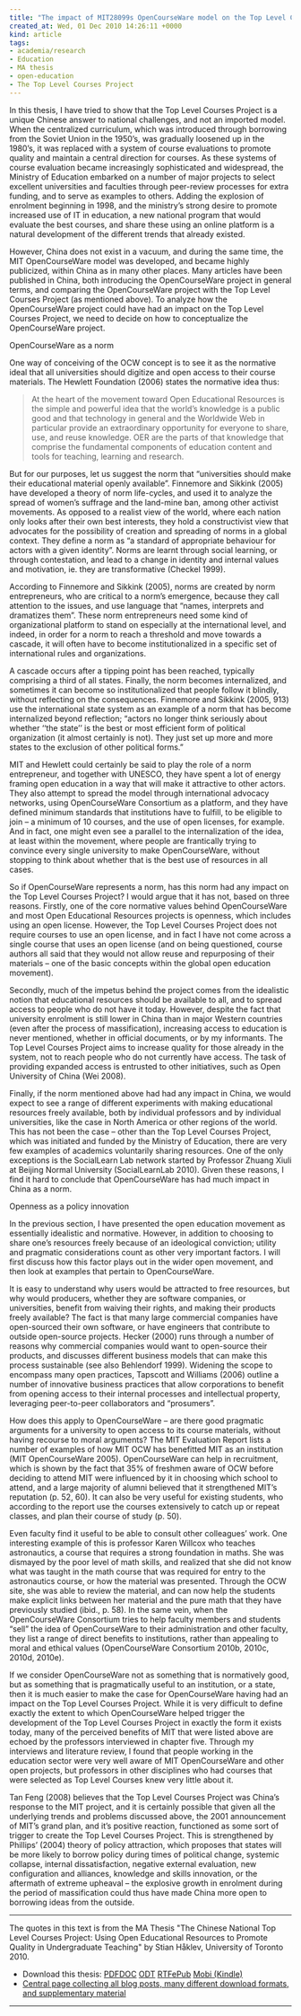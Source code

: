 ```yaml
---
title: "The impact of MIT28099s OpenCourseWare model on the Top Level Courses Project"
created_at: Wed, 01 Dec 2010 14:26:11 +0000
kind: article
tags:
- academia/research
- Education
- MA thesis
- open-education
- The Top Level Courses Project
---
```


In this thesis, I have tried to show that the Top Level Courses Project
is a unique Chinese answer to national challenges, and not an imported
model. When the centralized curriculum, which was introduced through
borrowing from the Soviet Union in the 1950’s, was gradually loosened up
in the 1980’s, it was replaced with a system of course evaluations to
promote quality and maintain a central direction for courses. As these
systems of course evaluation became increasingly sophisticated and
widespread, the Ministry of Education embarked on a number of major
projects to select excellent universities and faculties through
peer-review processes for extra funding, and to serve as examples to
others. Adding the explosion of enrolment beginning in 1998, and the
ministry’s strong desire to promote increased use of IT in education, a
new national program that would evaluate the best courses, and share
these using an online platform is a natural development of the different
trends that already existed.

However, China does not exist in a vacuum, and during the same time, the
MIT OpenCourseWare model was developed, and became highly publicized,
within China as in many other places. Many articles have been published
in China, both introducing the OpenCourseWare project in general terms,
and comparing the OpenCourseWare project with the Top Level Courses
Project (as mentioned above). To analyze how the OpenCourseWare project
could have had an impact on the Top Level Courses Project, we need to
decide on how to conceptualize the OpenCourseWare project.

OpenCourseWare as a norm

One way of conceiving of the OCW concept is to see it as the normative
ideal that all universities should digitize and open access to their
course materials. The Hewlett Foundation (2006) states the normative
idea thus:

> At the heart of the movement toward Open Educational Resources is the
> simple and powerful idea that the world’s knowledge is a public good
> and that technology in general and the Worldwide Web in particular
> provide an extraordinary opportunity for everyone to share, use, and
> reuse knowledge. OER are the parts of that knowledge that comprise the
> fundamental components of education content and tools for teaching,
> learning and research.

But for our purposes, let us suggest the norm that “universities should
make their educational material openly available”. Finnemore and Sikkink
(2005) have developed a theory of norm life-cycles, and used it to
analyze the spread of women’s suffrage and the land-mine ban, among
other activist movements. As opposed to a realist view of the world,
where each nation only looks after their own best interests, they hold a
constructivist view that advocates for the possibility of creation and
spreading of norms in a global context. They define a norm as “a
standard of appropriate behaviour for actors with a given identity”.
Norms are learnt through social learning, or through contestation, and
lead to a change in identity and internal values and motivation, ie.
they are transformative (Checkel 1999).

According to Finnemore and Sikkink (2005), norms are created by norm
entrepreneurs, who are critical to a norm’s emergence, because they call
attention to the issues, and use language that “names, interprets and
dramatizes them”. These norm entrepreneurs need some kind of
organizational platform to stand on especially at the international
level, and indeed, in order for a norm to reach a threshold and move
towards a cascade, it will often have to become institutionalized in a
specific set of international rules and organizations.

A cascade occurs after a tipping point has been reached, typically
comprising a third of all states. Finally, the norm becomes
internalized, and sometimes it can become so institutionalized that
people follow it blindly, without reflecting on the consequences.
Finnemore and Sikkink (2005, 913) use the international state system as
an example of a norm that has become internalized beyond reflection;
“actors no longer think seriously about whether ‘‘the state’’ is the
best or most efficient form of political organization (it almost
certainly is not). They just set up more and more states to the
exclusion of other political forms.”

MIT and Hewlett could certainly be said to play the role of a norm
entrepreneur, and together with UNESCO, they have spent a lot of energy
framing open education in a way that will make it attractive to other
actors. They also attempt to spread the model through international
advocacy networks, using OpenCourseWare Consortium as a platform, and
they have defined minimum standards that institutions have to fulfill,
to be eligible to join – a minimum of 10 courses, and the use of open
licenses, for example. And in fact, one might even see a parallel to the
internalization of the idea, at least within the movement, where people
are frantically trying to convince every single university to make
OpenCourseWare, without stopping to think about whether that is the best
use of resources in all cases.

So if OpenCourseWare represents a norm, has this norm had any impact on
the Top Level Courses Project? I would argue that it has not, based on
three reasons. Firstly, one of the core normative values behind
OpenCourseWare and most Open Educational Resources projects is openness,
which includes using an open license. However, the Top Level Courses
Project does not require courses to use an open license, and in fact I
have not come across a single course that uses an open license (and on
being questioned, course authors all said that they would not allow
reuse and repurposing of their materials – one of the basic concepts
within the global open education movement).

Secondly, much of the impetus behind the project comes from the
idealistic notion that educational resources should be available to all,
and to spread access to people who do not have it today. However,
despite the fact that university enrolment is still lower in China than
in major Western countries (even after the process of massification),
increasing access to education is never mentioned, whether in official
documents, or by my informants. The Top Level Courses Project aims to
increase quality for those already in the system, not to reach people
who do not currently have access. The task of providing expanded access
is entrusted to other initiatives, such as Open University of China (Wei
2008).

Finally, if the norm mentioned above had had any impact in China, we
would expect to see a range of different experiments with making
educational resources freely available, both by individual professors
and by individual universities, like the case in North America or other
regions of the world. This has not been the case – other than the Top
Level Courses Project, which was initiated and funded by the Ministry of
Education, there are very few examples of academics voluntarily sharing
resources. One of the only exceptions is the SocialLearn Lab network
started by Professor Zhuang Xiuli at Beijing Normal University
(SocialLearnLab 2010). Given these reasons, I find it hard to conclude
that OpenCourseWare has had much impact in China as a norm.

Openness as a policy innovation

In the previous section, I have presented the open education movement as
essentially idealistic and normative. However, in addition to choosing
to share one’s resources freely because of an ideological conviction;
utility and pragmatic considerations count as other very important
factors. I will first discuss how this factor plays out in the wider
open movement, and then look at examples that pertain to OpenCourseWare.

It is easy to understand why users would be attracted to free resources,
but why would producers, whether they are software companies, or
universities, benefit from waiving their rights, and making their
products freely available? The fact is that many large commercial
companies have open-sourced their own software, or have engineers that
contribute to outside open-source projects. Hecker (2000) runs through a
number of reasons why commercial companies would want to open-source
their products, and discusses different business models that can make
this process sustainable (see also Behlendorf 1999). Widening the scope
to encompass many open practices, Tapscott and Williams (2006) outline a
number of innovative business practices that allow corporations to
benefit from opening access to their internal processes and intellectual
property, leveraging peer-to-peer collaborators and “prosumers”.

How does this apply to OpenCourseWare – are there good pragmatic
arguments for a university to open access to its course materials,
without having recourse to moral arguments? The MIT Evaluation Report
lists a number of examples of how MIT OCW has benefitted MIT as an
institution (MIT OpenCourseWare 2005). OpenCourseWare can help in
recruitment, which is shown by the fact that 35% of freshmen aware of
OCW before deciding to attend MIT were influenced by it in choosing
which school to attend, and a large majority of alumni believed that it
strengthened MIT’s reputation (p. 52, 60). It can also be very useful
for existing students, who according to the report use the courses
extensively to catch up or repeat classes, and plan their course of
study (p. 50).

Even faculty find it useful to be able to consult other colleagues’
work. One interesting example of this is professor Karen Willcox who
teaches astronautics, a course that requires a strong foundation in
maths. She was dismayed by the poor level of math skills, and realized
that she did not know what was taught in the math course that was
required for entry to the astronautics course, or how the material was
presented. Through the OCW site, she was able to review the material,
and can now help the students make explicit links between her material
and the pure math that they have previously studied (ibid., p. 58). In
the same vein, when the OpenCourseWare Consortium tries to help faculty
members and students “sell” the idea of OpenCourseWare to their
administration and other faculty, they list a range of direct benefits
to institutions, rather than appealing to moral and ethical values
(OpenCourseWare Consortium 2010b, 2010c, 2010d, 2010e).

If we consider OpenCourseWare not as something that is normatively good,
but as something that is pragmatically useful to an institution, or a
state, then it is much easier to make the case for OpenCourseWare having
had an impact on the Top Level Courses Project. While it is very
difficult to define exactly the extent to which OpenCourseWare helped
trigger the development of the Top Level Courses Project in exactly the
form it exists today, many of the perceived benefits of MIT that were
listed above are echoed by the professors interviewed in chapter five.
Through my interviews and literature review, I found that people working
in the education sector were very well aware of MIT OpenCourseWare and
other open projects, but professors in other disciplines who had courses
that were selected as Top Level Courses knew very little about it.

Tan Feng (2008) believes that the Top Level Courses Project was China’s
response to the MIT project, and it is certainly possible that given all
the underlying trends and problems discussed above, the 2001
announcement of MIT’s grand plan, and it’s positive reaction, functioned
as some sort of trigger to create the Top Level Courses Project. This is
strengthened by Phillips’ (2004) theory of policy attraction, which
proposes that states will be more likely to borrow policy during times
of political change, systemic collapse, internal dissatisfaction,
negative external evaluation, new configuration and alliances, knowledge
and skills innovation, or the aftermath of extreme upheaval – the
explosive growth in enrolment during the period of massification could
thus have made China more open to borrowing ideas from the outside.

* * * * *

The quotes in this text is from the MA Thesis "The Chinese National Top
Level Courses Project: Using Open Educational Resources to Promote
Quality in Undergraduate Teaching" by Stian Håklev, University of
Toronto 2010.

-   Download this thesis:
  [PDF](http://reganmian.net/top-level-courses/Haklev_Stian_201009_MA_thesis.pdf)[DOC](http://reganmian.net/top-level-courses/Haklev_Stian_201009_MA_thesis.doc)
  [ODT](http://reganmian.net/top-level-courses/Haklev_Stian_201009_MA_thesis.odt)
  [RTF](http://reganmian.net/top-level-courses/Haklev_Stian_201009_MA_thesis.rtf)[ePub](http://reganmian.net/top-level-courses/top-level-courses.epub)
  [Mobi
  (Kindle)](http://reganmian.net/top-level-courses/top-level-courses.mobi)
-   [Central page collecting all blog posts, many different download
  formats, and supplementary
  material](http://http://reganmian.net/top-level-courses)

* * * * *
